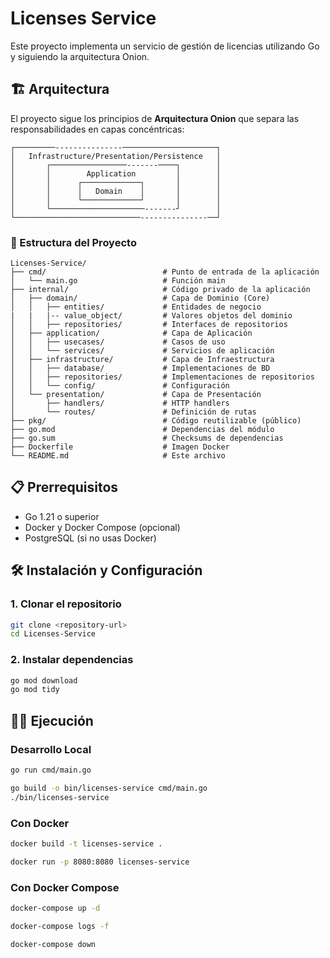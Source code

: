 # Licenses Service

Este proyecto implementa un servicio de gestión de licencias utilizando Go y siguiendo la arquitectura Onion.

## 🏗️ Arquitectura

El proyecto sigue los principios de **Arquitectura Onion** que separa las responsabilidades en capas concéntricas:

```
┌─────────---------------─────────────────────┐
│   Infrastructure/Presentation/Persistence   │  
│       ┌─────────────────-------────┐        │
│       │        Application         │        │ 
│       │      ┌─────────────┐       │        │
│       │      │   Domain    │       │        │ 
│       │      └─────────────┘       │        │
│       └─────────────────────-------┘        │
└────────────────────────────---------------──┘
```

### 📁 Estructura del Proyecto

```
Licenses-Service/
├── cmd/                          # Punto de entrada de la aplicación
│   └── main.go                   # Función main
├── internal/                     # Código privado de la aplicación
│   ├── domain/                   # Capa de Dominio (Core)
│   │   ├── entities/             # Entidades de negocio
|   |   |-- value_object/         # Valores objetos del dominio
│   │   ├── repositories/         # Interfaces de repositorios
│   ├── application/              # Capa de Aplicación
│   │   ├── usecases/             # Casos de uso
│   │   └── services/             # Servicios de aplicación
│   ├── infrastructure/           # Capa de Infraestructura
│   │   ├── database/             # Implementaciones de BD
│   │   ├── repositories/         # Implementaciones de repositorios
│   │   └── config/               # Configuración
│   └── presentation/             # Capa de Presentación
│       ├── handlers/             # HTTP handlers
│       └── routes/               # Definición de rutas
├── pkg/                          # Código reutilizable (público)
├── go.mod                        # Dependencias del módulo
├── go.sum                        # Checksums de dependencias
├── Dockerfile                    # Imagen Docker
└── README.md                     # Este archivo
```

## 📋 Prerrequisitos

- Go 1.21 o superior
- Docker y Docker Compose (opcional)
- PostgreSQL (si no usas Docker)

## 🛠️ Instalación y Configuración

### 1. Clonar el repositorio

```bash
git clone <repository-url>
cd Licenses-Service
```

### 2. Instalar dependencias

```bash
go mod download
go mod tidy
```


## 🏃‍♂️ Ejecución

### Desarrollo Local

```bash
go run cmd/main.go

go build -o bin/licenses-service cmd/main.go
./bin/licenses-service
```

### Con Docker

```bash
docker build -t licenses-service .

docker run -p 8080:8080 licenses-service
```

### Con Docker Compose

```bash
docker-compose up -d

docker-compose logs -f

docker-compose down
```